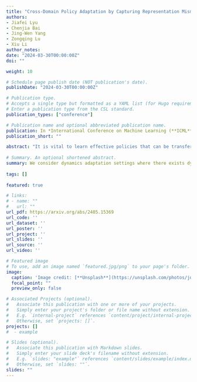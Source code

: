 ```yaml
---
title: "Cross-Domain Policy Adaptation by Capturing Representation Mismatch."
authors:
- Jiafei Lyu
- Chenjia Bai
- Jing-Wen Yang
- Zongqing Lu
- Xiu Li
author_notes:
date: "2024-03-30T00:00:00Z"
doi: ""

weight: 10

# Schedule page publish date (NOT publication's date).
publishDate: "2024-03-30T00:00:00Z"

# Publication type.
# Accepts a single type but formatted as a YAML list (for Hugo requirements).
# Enter a publication type from the CSL standard.
publication_types: ["conference"]

# Publication name and optional abbreviated publication name.
publication: In *International Conference on Machine Learning (**ICML**)*, 2024
publication_short: ""

abstract: "It is vital to learn effective policies that can be transferred to different domains with dynamics discrepancies in reinforcement learning (RL). In this paper, we consider dynamics adaptation settings where there exists dynamics mismatch between the source domain and the target domain, and one can get access to sufficient source domain data, while can only have limited interactions with the target domain. Existing methods address this problem by learning domain classifiers, performing data filtering from a value discrepancy perspective, etc. Instead, we tackle this challenge from a decoupled representation learning perspective. We perform representation learning only in the target domain and measure the representation deviations on the transitions from the source domain, which we show can be a signal of dynamics mismatch. We also show that representation deviation upper bounds performance difference of a given policy in the source domain and target domain, which motivates us to adopt representation deviation as a reward penalty. The produced representations are not involved in either policy or value function, but only serve as a reward penalizer. We conduct extensive experiments on environments with kinematic and morphology mismatch, and the results show that our method exhibits strong performance on many tasks."
  
# Summary. An optional shortened abstract.
summary: We consider dynamics adaptation settings where there exists dynamics mismatch between the source domain and the target domain, and one can get access to sufficient source domain data, while can only have limited interactions with the target domain.
  
tags: []
  
featured: true

# links:
# - name: ""
#   url: ""
url_pdf: https://arxiv.org/abs/2405.15369
url_code: ''
url_dataset: ''
url_poster: ''
url_project: ''
url_slides: ''
url_source: ''
url_video: ''

# Featured image
# To use, add an image named `featured.jpg/png` to your page's folder. 
image:
  caption: 'Image credit: [**Unsplash**](https://unsplash.com/photos/jdD8gXaTZsc)'
  focal_point: ""
  preview_only: false

# Associated Projects (optional).
#   Associate this publication with one or more of your projects.
#   Simply enter your project's folder or file name without extension.
#   E.g. `internal-project` references `content/project/internal-project/index.md`.
#   Otherwise, set `projects: []`.
projects: []
#  - example

# Slides (optional).
#   Associate this publication with Markdown slides.
#   Simply enter your slide deck's filename without extension.
#   E.g. `slides: "example"` references `content/slides/example/index.md`.
#   Otherwise, set `slides: ""`.
slides: ""
---
```

